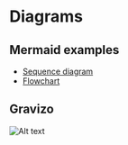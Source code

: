 # Diagrams

## Mermaid examples
- [Sequence diagram](https://benito-zaragozi.com/diagrams/?mmd=sequenceDiagram;A-%3E%3E%20B:%20Query;B-%3E%3E%20C:%20Forward%20query;Note%20right%20of%20C:%20Thinking...;C-%3E%3E%20B:%20Response;B-%3E%3E%20A:%20Forward%20response;)
- [Flowchart](https://benito-zaragozi.com/diagrams/?mmd=graph%20LR;A%20-->%20B;)

## Gravizo
![Alt text](https://g.gravizo.com/svg?digraph%20G%20{aize%20=%224,4%22;main%20[shape=box];main%20-%3E%20parse%20[weight=8];parse%20-%3E%20execute;main%20-%3E%20init%20[style=dotted];main%20-%3E%20cleanup;execute%20-%3E%20{%20make_string;%20printf}init%20-%3E%20make_string;edge%20[color=red];main%20-%3E%20printf%20[style=bold,label=%22100%20times%22];make_string%20[label=%22make%20a%20string%22];node%20[shape=box,style=filled,color=%22.7%20.3%201.0%22];execute%20-%3E%20compare;}
)
